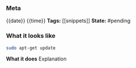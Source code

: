 
### Meta
{{date}} {{time}}
**Tags:** [[snippets]]
**State:** #pending

### What it looks like
```bash file:{example.sh}
sudo apt-get update
```

**What it does**
Explanation